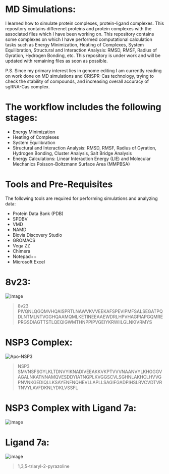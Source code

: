 # MD Simulations: 
I learned how to simulate protein complexes, protein-ligand complexes. This repository contains differenet proteins and protein complexes with the associated files which I have been working on. This repository contains some complexes on which I have performed computational calculation tasks such as Energy Minimization, Heating of Complexes, System Equilibration, Structural and Interaction Analysis: RMSD, RMSF, Radius of Gyration, Hydrogen Bonding, etc.
This repository is under work and will be updated with remaining files as soon as possible.

P.S. Since my primary interest lies in genome editing I am currently reading on work done on MD simulations and CRISPR-Cas technology, trying to check the stability of compounds, and increasing overall accuracy of sgRNA-Cas complex.

# The workflow includes the following stages:
- Energy Minimization
- Heating of Complexes
- System Equilibration
- Structural and Interaction Analysis: RMSD, RMSF, Radius of Gyration, Hydrogen Bonding, Cluster Analysis, Salt Bridge Analysis
- Energy Calculations: Linear Interaction Energy (LIE) and Molecular Mechanics Poisson-Boltzmann Surface Area (MMPBSA)
  
# Tools and Pre-Requisites
The following tools are required for performing simulations and analyzing data:
- Protein Data Bank (PDB)
- SPDBV
- VMD
- NAMD
- Biovia Discovery Studio
- GROMACS
- Vega ZZ
- Chimera
- Notepad++
- Microsoft Excel
  
# 8v23:
![image](https://github.com/user-attachments/assets/380beee8-10cd-4a3e-a89d-2f70662445e4)
>8v23
PIVQNLQGQMVHQAISPRTLNAWVKVVEEKAFSPEVIPMFSALSEGATPQDLNTMLNTVGGHQAAMQMLKETINEEAAEWDRLHPVHAGPIAPGQMREPRGSDIAGTTSTLQEQIGWMTHNPPIPVGEIYKRWIILGLNKIVRMYS
# NSP3 Complex:
![Apo-NSP3](https://github.com/user-attachments/assets/7e32046a-98f7-4cdf-bacf-34ed30e4c90f)
>NSP3
SMVNSFSGYLKLTDNVYIKNADIVEEAKKVKPTVVVNAANVYLKHGGGVAGALNKATNNAMQVESDDYIATNGPLKVGGSCVLSGHNLAKHCLHVVGPNVNKGEDIQLLKSAYENFNQHEVLLAPLLSAGIFGADPIHSLRVCVDTVRTNVYLAVFDKNLYDKLVSSFL
# NSP3 Complex with Ligand 7a:
![image](https://github.com/user-attachments/assets/6f837c03-9ac0-4783-b62f-8eab38db3cdc)
# Ligand 7a:
![image](https://github.com/user-attachments/assets/0bfa5553-fdc4-4751-87f4-19b49a8b650a)
>1,3,5-triaryl-2-pyrazoline


